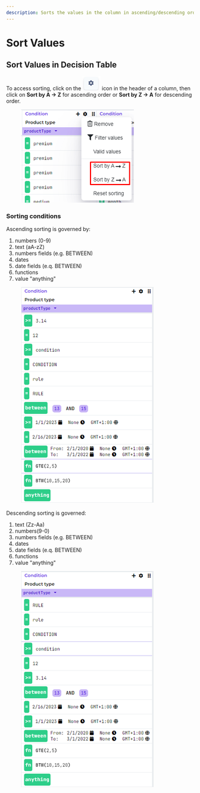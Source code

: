 ```yaml
---
description: Sorts the values in the column in ascending/descending order
---
```


# Sort Values

## Sort Values in Decision Table

To access sorting, click on the <img src="../../.gitbook/assets/image (161) (1) (1) (1).png" alt="" data-size="line"> icon in the header of a column, then click on **Sort by A -> Z** for ascending order or **Sort by Z -> A** for descending order.

<figure><img src="../../.gitbook/assets/image (47) (1).png" alt=""><figcaption></figcaption></figure>

### Sorting conditions

Ascending sorting is governed by:

1. numbers (0-9)
2. text (aA-zZ)
3. numbers fields (e.g. BETWEEN)
4. dates
5. date fields (e.q. BETWEEN)
6. functions
7. value "anything"

<figure><img src="../../.gitbook/assets/image (33).png" alt=""><figcaption></figcaption></figure>

Descending sorting is governed:

1. text (Zz-Aa)
2. numbers(9-0)
3. numbers fields (e.g. BETWEEN)
4. dates
5. date fields (e.q. BETWEEN)
6. functions
7. value "anything"

<figure><img src="../../.gitbook/assets/image (132).png" alt=""><figcaption></figcaption></figure>

